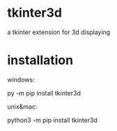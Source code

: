 # tkinter3d
a tkinter extension for 3d displaying

# installation
windows:

py -m pip install tkinter3d

unix&mac:

python3 -m pip install tkinter3d